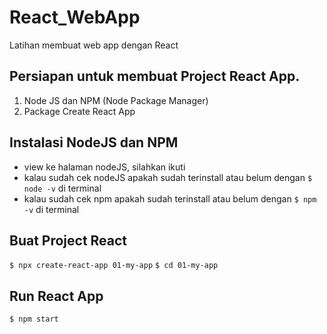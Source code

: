 # React_WebApp
Latihan membuat web app dengan React


## Persiapan untuk membuat Project React App.
1. Node JS dan NPM (Node Package Manager)
2. Package Create React App

## Instalasi NodeJS dan NPM
- view ke halaman nodeJS, silahkan ikuti
- kalau sudah cek nodeJS apakah sudah terinstall atau belum dengan `$ node -v` di terminal
- kalau sudah cek npm apakah sudah terinstall atau belum dengan `$ npm -v` di terminal


## Buat Project React
`$ npx create-react-app 01-my-app`
`$ cd 01-my-app`

## Run React App
`$ npm start`